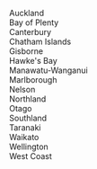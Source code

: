 &nbsp;&nbsp;&nbsp;&nbsp;Auckland<br>
&nbsp;&nbsp;&nbsp;&nbsp;Bay of Plenty<br>
&nbsp;&nbsp;&nbsp;&nbsp;Canterbury<br>
&nbsp;&nbsp;&nbsp;&nbsp;Chatham Islands<br>
&nbsp;&nbsp;&nbsp;&nbsp;Gisborne<br>
&nbsp;&nbsp;&nbsp;&nbsp;Hawke's Bay<br>
&nbsp;&nbsp;&nbsp;&nbsp;Manawatu-Wanganui<br>
&nbsp;&nbsp;&nbsp;&nbsp;Marlborough<br>
&nbsp;&nbsp;&nbsp;&nbsp;Nelson<br>
&nbsp;&nbsp;&nbsp;&nbsp;Northland<br>
&nbsp;&nbsp;&nbsp;&nbsp;Otago<br>
&nbsp;&nbsp;&nbsp;&nbsp;Southland<br>
&nbsp;&nbsp;&nbsp;&nbsp;Taranaki<br>
&nbsp;&nbsp;&nbsp;&nbsp;Waikato<br>
&nbsp;&nbsp;&nbsp;&nbsp;Wellington<br>
&nbsp;&nbsp;&nbsp;&nbsp;West Coast
